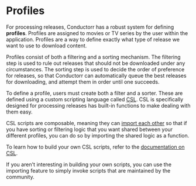# Profiles

For processing releases, Conductorr has a robust system for defining **profiles**. Profiles are assigned to movies or TV series by the user within the application. Profiles are a way to define exactly what type of release we want to use to download content. 

Profiles consist of both a filtering and a sorting mechanism. The filtering step is used to rule out releases that should not be downloaded under any circumstances. The sorting step is used to decide the order of preference for releases, so that Conductorr can automatically queue the best releases for downloading, and attempt them in order until one succeeds.

To define a profile, users must create both a filter and a sorter. These are defined using a custom scripting language called [CSL](/csl/reference.html). CSL is specifically designed for processing releases has built-in functions to make dealing with them easy. 

CSL scripts are composable, meaning they can [import each other](/csl/reference.html#extension-functions) so that if you have sorting or filtering logic that you want shared between your different profiles, you can do so by importing the shared logic as a function. 

To learn how to build your own CSL scripts, refer to the [documentation on CSL](/csl/reference.html).

If you aren't interesting in building your own scripts, you can use the importing feature to simply invoke scripts that are maintained by the community.
